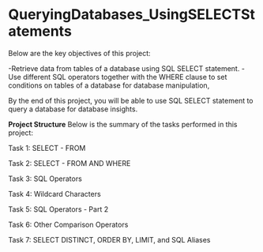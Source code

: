 # QueryingDatabases_UsingSELECTStatements

Below are the key objectives of this project:

-Retrieve data from tables of a database using SQL SELECT statement.
-Use different SQL operators together with the WHERE clause to set conditions on tables of a database for database manipulation,

By the end of this project, you will be able to use SQL SELECT statement to query a database for database insights. 

**Project Structure**
Below is the summary of the tasks performed in this project:

Task 1: SELECT - FROM

Task 2: SELECT - FROM AND WHERE

Task 3: SQL Operators

Task 4: Wildcard Characters

Task 5: SQL Operators - Part 2

Task 6: Other Comparison Operators

Task 7: SELECT DISTINCT, ORDER BY, LIMIT, and SQL Aliases    

